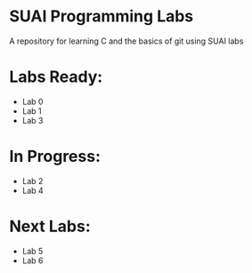# SUAI Programming Labs

A repository for learning C and the basics of git using SUAI labs

# Labs Ready:

* Lab 0
* Lab 1
* Lab 3

# In Progress:

* Lab 2
* Lab 4

# Next Labs:

* Lab 5
* Lab 6
